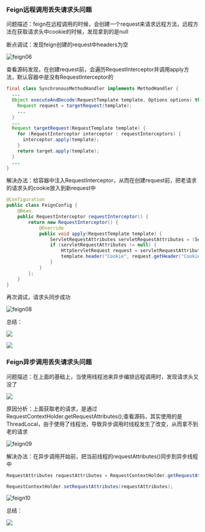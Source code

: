 ### Feign远程调用丢失请求头问题

问题描述：feign在远程调用的时候，会创建一个request来请求远程方法，远程方法在获取请求头中cookie的时候，发现拿到的是null

断点调试：发现feign创建的request中headers为空

![feign06](https://gitee.com/enioy/img/raw/master/docs/20201122215054.png)

查看源码发现，在创建request前，会遍历RequestInterceptor并调用apply方法，默认容器中是没有RequestInterceptor的

```java
final class SynchronousMethodHandler implements MethodHandler {
  ...
  Object executeAndDecode(RequestTemplate template, Options options) throws Throwable {
    Request request = targetRequest(template);
    ...
  }
  ...
  Request targetRequest(RequestTemplate template) {
    for (RequestInterceptor interceptor : requestInterceptors) {
      interceptor.apply(template);
    }
    return target.apply(template);
  }
  ...
}
```

解决办法：给容器中注入RequestInterceptor，从而在创建request前，把老请求的请求头的cookie放入到新request中

```java
@Configuration
public class FeignConfig {
    @Bean
    public RequestInterceptor requestInterceptor() {
        return new RequestInterceptor() {
            @Override
            public void apply(RequestTemplate template) {
                ServletRequestAttributes servletRequestAttributes = (ServletRequestAttributes) RequestContextHolder.getRequestAttributes();
                if (servletRequestAttributes != null) {
                    HttpServletRequest request = servletRequestAttributes.getRequest();
                    template.header("Cookie", request.getHeader("Cookie"));
                }
            }
        };
    }
}
```

再次调试，请求头同步成功

![feign08](https://gitee.com/enioy/img/raw/master/docs/20201122215139.png)

总结：

![](https://gitee.com/enioy/img/raw/master/docs/20201122214328.png)

![](https://gitee.com/enioy/img/raw/master/docs/20201122214901.png)

### Feign异步调用丢失请求头问题

问题描述：在上面的基础上，当使用线程池来异步编排远程调用时，发现请求头又没了

![](https://gitee.com/enioy/img/raw/master/docs/20201122214952.png)

原因分析：上面获取老的请求，是通过RequestContextHolder.getRequestAttributes();查看源码，其实使用的是ThreadLocal，由于使用了线程池，导致异步调用时线程发生了改变，从而拿不到老的请求

![feign09](https://gitee.com/enioy/img/raw/master/docs/20201122215152.png)

解决办法：在异步调用开始前，把当前线程的requestAttributes()同步到异步线程中

```java
RequestAttributes requestAttributes = RequestContextHolder.getRequestAttributes();

RequestContextHolder.setRequestAttributes(requestAttributes);
```

 ![feign10](https://gitee.com/enioy/img/raw/master/docs/20201122215203.png)

总结：

![](https://gitee.com/enioy/img/raw/master/docs/20201122215005.png)

